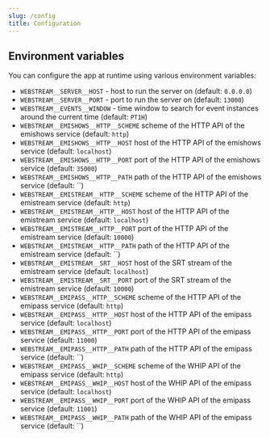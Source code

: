 ```yaml
---
slug: /config
title: Configuration
---
```


## Environment variables

You can configure the app at runtime using various environment variables:

- `WEBSTREAM__SERVER__HOST` -
  host to run the server on
  (default: `0.0.0.0`)
- `WEBSTREAM__SERVER__PORT` -
  port to run the server on
  (default: `13000`)
- `WEBSTREAM__EVENTS__WINDOW` -
  time window to search for event instances around the current time
  (default: `PT1H`)
- `WEBSTREAM__EMISHOWS__HTTP__SCHEME`
  scheme of the HTTP API of the emishows service
  (default: `http`)
- `WEBSTREAM__EMISHOWS__HTTP__HOST`
  host of the HTTP API of the emishows service
  (default: `localhost`)
- `WEBSTREAM__EMISHOWS__HTTP__PORT`
  port of the HTTP API of the emishows service
  (default: `35000`)
- `WEBSTREAM__EMISHOWS__HTTP__PATH`
  path of the HTTP API of the emishows service
  (default: ``)
- `WEBSTREAM__EMISTREAM__HTTP__SCHEME`
  scheme of the HTTP API of the emistream service
  (default: `http`)
- `WEBSTREAM__EMISTREAM__HTTP__HOST`
  host of the HTTP API of the emistream service
  (default: `localhost`)
- `WEBSTREAM__EMISTREAM__HTTP__PORT`
  port of the HTTP API of the emistream service
  (default: `10000`)
- `WEBSTREAM__EMISTREAM__HTTP__PATH`
  path of the HTTP API of the emistream service
  (default: ``)
- `WEBSTREAM__EMISTREAM__SRT__HOST`
  host of the SRT stream of the emistream service
  (default: `localhost`)
- `WEBSTREAM__EMISTREAM__SRT__PORT`
  port of the SRT stream of the emistream service
  (default: `10000`)
- `WEBSTREAM__EMIPASS__HTTP__SCHEME`
  scheme of the HTTP API of the emipass service
  (default: `http`)
- `WEBSTREAM__EMIPASS__HTTP__HOST`
  host of the HTTP API of the emipass service
  (default: `localhost`)
- `WEBSTREAM__EMIPASS__HTTP__PORT`
  port of the HTTP API of the emipass service
  (default: `11000`)
- `WEBSTREAM__EMIPASS__HTTP__PATH`
  path of the HTTP API of the emipass service
  (default: ``)
- `WEBSTREAM__EMIPASS__WHIP__SCHEME`
  scheme of the WHIP API of the emipass service
  (default: `http`)
- `WEBSTREAM__EMIPASS__WHIP__HOST`
  host of the WHIP API of the emipass service
  (default: `localhost`)
- `WEBSTREAM__EMIPASS__WHIP__PORT`
  port of the WHIP API of the emipass service
  (default: `11001`)
- `WEBSTREAM__EMIPASS__WHIP__PATH`
  path of the WHIP API of the emipass service
  (default: ``)
